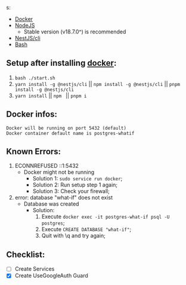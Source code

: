 s:

- [Docker](https://www.docker.com/)
- [NodeJS](https://nodejs.org/)
	- Stable version (v18.7.0^) is recommended
- [NestJS/cli](https://docs.nestjs.com/cli/overview)
- [Bash](https://git-scm.com/downloads)

## Setup after installing [docker](https://www.docker.com/):
1.  `bash ./start.sh`
2. `yarn install -g @nestjs/cli` || `npm install -g @nestjs/cli` || `pnpm install -g @nestjs/cli`
3. `yarn install` || `npm ` || `pnpm i`

## Docker infos:
	Docker will be running on port 5432 (default)
	Docker container default name is postgres-whatif

## Known Errors:

1. ECONNREFUSED ::1:5432
	- Docker might not be running
		- Solution 1: `sudo service run docker`;
		- Solution 2: Run setup step 1 again;
		- Solution 3: Check your firewall;
2. error: database "what-if" does not exist
	- Database was created
		- Solution: 
			1. Execute `docker exec -it postgres-what-if psql -U postgres`;
			2. Execute `CREATE DATABASE "what-if"`;
			3. Quit with \q and try again;


## Checklist:
 - [ ] Create Services
 - [x] Create UseGoogleAuth Guard

